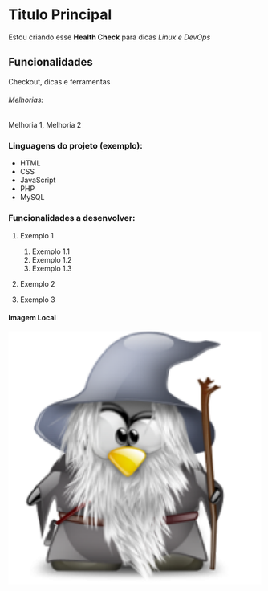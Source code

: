 # Titulo Principal 

Estou criando esse **Health Check** para dicas *Linux e DevOps*

## Funcionalidades

Checkout, dicas e ferramentas

###### Melhorias: 

Melhoria 1, Melhoria 2

### Linguagens do projeto (exemplo):

* HTML
* CSS
* JavaScript
* PHP
* MySQL

### Funcionalidades a desenvolver:

1. Exemplo 1
    1. Exemplo 1.1
    2. Exemplo 1.2
    3. Exemplo 1.3
2. Exemplo 2

3. Exemplo 3

#### Imagem Local

![Tux Gandalf](img/tux-gandalf.png)
